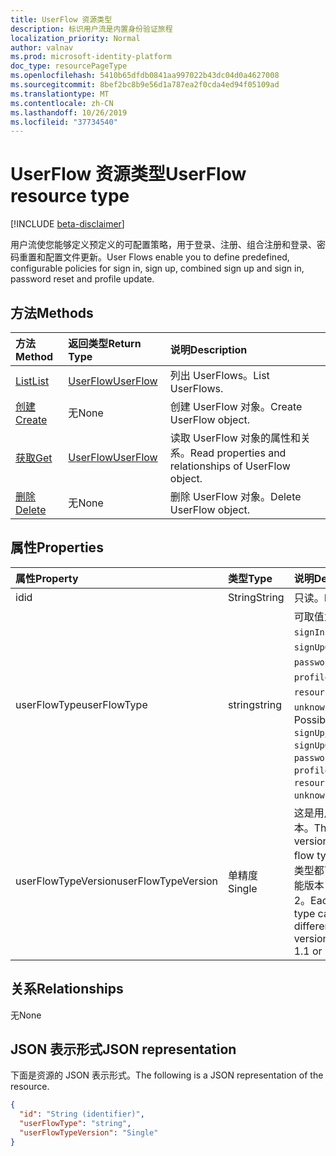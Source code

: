 ```yaml
---
title: UserFlow 资源类型
description: 标识用户流是内置身份验证旅程
localization_priority: Normal
author: valnav
ms.prod: microsoft-identity-platform
doc_type: resourcePageType
ms.openlocfilehash: 5410b65dfdb0841aa997022b43dc04d0a4627008
ms.sourcegitcommit: 8bef2bc8b9e56d1a787ea2f0cda4ed94f05109ad
ms.translationtype: MT
ms.contentlocale: zh-CN
ms.lasthandoff: 10/26/2019
ms.locfileid: "37734540"
---
```

# <a name="userflow-resource-type"></a><span data-ttu-id="bb6f4-103">UserFlow 资源类型</span><span class="sxs-lookup"><span data-stu-id="bb6f4-103">UserFlow resource type</span></span>

[!INCLUDE [beta-disclaimer](../../includes/beta-disclaimer.md)]

<span data-ttu-id="bb6f4-104">用户流使您能够定义预定义的可配置策略，用于登录、注册、组合注册和登录、密码重置和配置文件更新。</span><span class="sxs-lookup"><span data-stu-id="bb6f4-104">User Flows enable you to define predefined, configurable policies for sign in, sign up, combined sign up and sign in, password reset and profile update.</span></span>

## <a name="methods"></a><span data-ttu-id="bb6f4-105">方法</span><span class="sxs-lookup"><span data-stu-id="bb6f4-105">Methods</span></span>

| <span data-ttu-id="bb6f4-106">方法</span><span class="sxs-lookup"><span data-stu-id="bb6f4-106">Method</span></span>       | <span data-ttu-id="bb6f4-107">返回类型</span><span class="sxs-lookup"><span data-stu-id="bb6f4-107">Return Type</span></span> | <span data-ttu-id="bb6f4-108">说明</span><span class="sxs-lookup"><span data-stu-id="bb6f4-108">Description</span></span> |
|:-------------|:------------|:------------|
| [<span data-ttu-id="bb6f4-109">List</span><span class="sxs-lookup"><span data-stu-id="bb6f4-109">List</span></span>](../api/identityuserflow-list.md) | [<span data-ttu-id="bb6f4-110">UserFlow</span><span class="sxs-lookup"><span data-stu-id="bb6f4-110">UserFlow</span></span>](identityuserflow.md) | <span data-ttu-id="bb6f4-111">列出 UserFlows。</span><span class="sxs-lookup"><span data-stu-id="bb6f4-111">List UserFlows.</span></span> |
| [<span data-ttu-id="bb6f4-112">创建</span><span class="sxs-lookup"><span data-stu-id="bb6f4-112">Create</span></span>](../api/identityuserflow-post-userflows.md) | <span data-ttu-id="bb6f4-113">无</span><span class="sxs-lookup"><span data-stu-id="bb6f4-113">None</span></span> | <span data-ttu-id="bb6f4-114">创建 UserFlow 对象。</span><span class="sxs-lookup"><span data-stu-id="bb6f4-114">Create UserFlow object.</span></span> |
| [<span data-ttu-id="bb6f4-115">获取</span><span class="sxs-lookup"><span data-stu-id="bb6f4-115">Get</span></span>](../api/identityuserflow-get.md) | [<span data-ttu-id="bb6f4-116">UserFlow</span><span class="sxs-lookup"><span data-stu-id="bb6f4-116">UserFlow</span></span>](identityuserflow.md) | <span data-ttu-id="bb6f4-117">读取 UserFlow 对象的属性和关系。</span><span class="sxs-lookup"><span data-stu-id="bb6f4-117">Read properties and relationships of UserFlow object.</span></span> |
| [<span data-ttu-id="bb6f4-118">删除</span><span class="sxs-lookup"><span data-stu-id="bb6f4-118">Delete</span></span>](../api/identityuserflow-delete.md) | <span data-ttu-id="bb6f4-119">无</span><span class="sxs-lookup"><span data-stu-id="bb6f4-119">None</span></span> | <span data-ttu-id="bb6f4-120">删除 UserFlow 对象。</span><span class="sxs-lookup"><span data-stu-id="bb6f4-120">Delete UserFlow object.</span></span> |

## <a name="properties"></a><span data-ttu-id="bb6f4-121">属性</span><span class="sxs-lookup"><span data-stu-id="bb6f4-121">Properties</span></span>

| <span data-ttu-id="bb6f4-122">属性</span><span class="sxs-lookup"><span data-stu-id="bb6f4-122">Property</span></span>     | <span data-ttu-id="bb6f4-123">类型</span><span class="sxs-lookup"><span data-stu-id="bb6f4-123">Type</span></span>        | <span data-ttu-id="bb6f4-124">说明</span><span class="sxs-lookup"><span data-stu-id="bb6f4-124">Description</span></span> |
|:-------------|:------------|:------------|
|<span data-ttu-id="bb6f4-125">id</span><span class="sxs-lookup"><span data-stu-id="bb6f4-125">id</span></span>|<span data-ttu-id="bb6f4-126">String</span><span class="sxs-lookup"><span data-stu-id="bb6f4-126">String</span></span>| <span data-ttu-id="bb6f4-127">只读。</span><span class="sxs-lookup"><span data-stu-id="bb6f4-127">Read-only.</span></span>|
|<span data-ttu-id="bb6f4-128">userFlowType</span><span class="sxs-lookup"><span data-stu-id="bb6f4-128">userFlowType</span></span>|<span data-ttu-id="bb6f4-129">string</span><span class="sxs-lookup"><span data-stu-id="bb6f4-129">string</span></span>| <span data-ttu-id="bb6f4-130">可取值为：`signUp`、`signIn`、`signUpOrSignIn`、`passwordReset`、`profileUpdate`、`resourceOwner` 或 `unknownFutureValue`。</span><span class="sxs-lookup"><span data-stu-id="bb6f4-130">Possible values are: `signUp`, `signIn`, `signUpOrSignIn`, `passwordReset`, `profileUpdate`, `resourceOwner`, `unknownFutureValue`.</span></span>|
|<span data-ttu-id="bb6f4-131">userFlowTypeVersion</span><span class="sxs-lookup"><span data-stu-id="bb6f4-131">userFlowTypeVersion</span></span>|<span data-ttu-id="bb6f4-132">单精度</span><span class="sxs-lookup"><span data-stu-id="bb6f4-132">Single</span></span>| <span data-ttu-id="bb6f4-133">这是用户流类型的版本。</span><span class="sxs-lookup"><span data-stu-id="bb6f4-133">This is the version of the user flow type.</span></span> <span data-ttu-id="bb6f4-134">每个用户流类型都可以有不同的可能版本，如1、1.1 或2。</span><span class="sxs-lookup"><span data-stu-id="bb6f4-134">Each user flow type can have different possible versions such as 1, 1.1 or 2.</span></span>  |

## <a name="relationships"></a><span data-ttu-id="bb6f4-135">关系</span><span class="sxs-lookup"><span data-stu-id="bb6f4-135">Relationships</span></span>

<span data-ttu-id="bb6f4-136">无</span><span class="sxs-lookup"><span data-stu-id="bb6f4-136">None</span></span>

## <a name="json-representation"></a><span data-ttu-id="bb6f4-137">JSON 表示形式</span><span class="sxs-lookup"><span data-stu-id="bb6f4-137">JSON representation</span></span>

<span data-ttu-id="bb6f4-138">下面是资源的 JSON 表示形式。</span><span class="sxs-lookup"><span data-stu-id="bb6f4-138">The following is a JSON representation of the resource.</span></span>

<!-- {
  "blockType": "resource",
  "optionalProperties": [

  ],
  "@odata.type": "microsoft.graph.UserFlow",
  "baseType": "",
  "keyProperty": "id"
}-->

```json
{
  "id": "String (identifier)",
  "userFlowType": "string",
  "userFlowTypeVersion": "Single"
}
```

<!-- uuid: 16cd6b66-4b1a-43a1-adaf-3a886856ed98
2019-02-04 14:57:30 UTC -->
<!-- {
  "type": "#page.annotation",
  "description": "UserFlow resource",
  "keywords": "",
  "section": "documentation",
  "tocPath": ""
}-->

